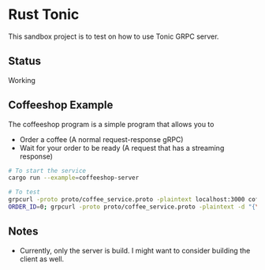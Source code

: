 # Rust Tonic

This sandbox project is to test on how to use Tonic GRPC server.

## Status

Working

## Coffeeshop Example

The coffeeshop program is a simple program that allows you to

- Order a coffee (A normal request-response gRPC)
- Wait for your order to be ready (A request that has a streaming response)

```bash
# To start the service
cargo run --example=coffeeshop-server

# To test
grpcurl -proto proto/coffee_service.proto -plaintext localhost:3000 coffee.Coffeeshop/BuyCoffee
ORDER_ID=0; grpcurl -proto proto/coffee_service.proto -plaintext -d "{\"order_id\": \"${ORDER_ID}\"}" localhost:3000 coffee.Coffeeshop/CheckCoffee
```

## Notes

- Currently, only the server is build. I might want to consider building the
  client as well.
